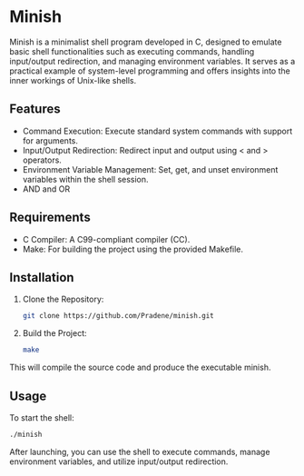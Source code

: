 # Minish

Minish is a minimalist shell program developed in C, designed to emulate basic shell functionalities such as executing commands, handling input/output redirection, and managing environment variables. It serves as a practical example of system-level programming and offers insights into the inner workings of Unix-like shells.

## Features
- Command Execution: Execute standard system commands with support for arguments.
- Input/Output Redirection: Redirect input and output using < and > operators.
- Environment Variable Management: Set, get, and unset environment variables within the shell session.
- AND and OR

## Requirements
- C Compiler: A C99-compliant compiler (CC).
- Make: For building the project using the provided Makefile.

## Installation
1. Clone the Repository:
    ```bash 
    git clone https://github.com/Pradene/minish.git
    ```

2. Build the Project:
    ```bash
    make
    ```

This will compile the source code and produce the executable minish.

## Usage
To start the shell:
  ```bash
  ./minish
  ```

After launching, you can use the shell to execute commands, manage environment variables, and utilize input/output redirection.
